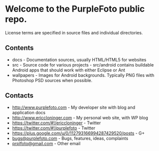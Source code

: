 # Welcome to the PurpleFoto public repo. 

License terms are specified in source files and individual directories.

## Contents

* docs - Documentation sources, usually HTML/HTML5 for websites
* src - Source code for various projects
      - src/android contains buildable Android apps that should work with either Eclipse or Ant
* wallpapers - Images for Android backgrounds. Typically PNG files with Photoshop PSD sources when possible.

## Contacts

* http://www.purplefoto.com - My developer site with blog and application docs
* http://www.ericcloninger.com - My personal web site, with WP blog
* https://twitter.com/#!/ericcloninger - Twitter
* https://twitter.com/#!/purplefoto - Twitter
* https://plus.google.com/u/0/112793166994287429520/posts - G+
* bugs@purplefoto.com - Bugs, features, ideas, complaints
* prplfoto@gmail.com - Other email